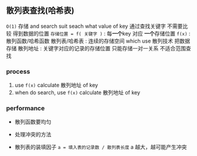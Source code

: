 ##  散列表查找(哈希表)
`O(1)` 
存储 and search
suit seach what value of key
通过查找关键字 不需要比较 得到数据的位置
`存储位置 = f( 关键字 )` : 每**一个**key 对应 **一个**存储位置
`f(x)` : 散列函数/哈希函数
散列表/哈希表 : 连续的存储空间 which use 散列技术 把数据存储
散列地址 : 关键字对应的记录的存储位置
只能存储一对一关系
不适合范围查找



###   process
1. use `f(x)` calculate 散列地址 of key
2. when do search, use `f(x)` calculate 散列地址 of key 



###   performance
* 散列函数要均匀

* 处理冲突的方法

* 散列表的装填因子
`a = 填入表的记录数 / 散列表长度` 
a 越大，越可能产生冲突

